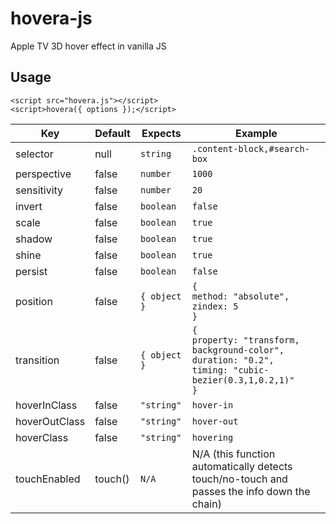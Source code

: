 hovera-js
=========
Apple TV 3D hover effect in vanilla JS

Usage
-----
    <script src="hovera.js"></script>
    <script>hovera({ options });</script>

Key           |     Default     |  Expects           | Example
--------------|-----------------|--------------------|--------------------------
selector      |     null        | `string`           | `.content-block,#search-box`
perspective   |     false       | `number`           | `1000`
sensitivity   |     false       | `number`           | `20`
invert        |     false       | `boolean`          | `false`
scale         |     false       | `boolean`          | `true`
shadow        |     false       | `boolean`          | `true`
shine         |     false       | `boolean`          | `true`
persist       |     false       | `boolean`          | `false`
position      |     false       | `{ object }`       | `{`<br>`method: "absolute",`<br>`zindex: 5`<br>`}`
transition    |     false       | `{ object }`       | `{`<br>`property: "transform, background-color",`<br>`duration: "0.2",`<br>`timing: "cubic-bezier(0.3,1,0.2,1)"`<br>`}`
hoverInClass  |     false       | `"string"`         | `hover-in`
hoverOutClass |     false       | `"string"`         | `hover-out`
hoverClass    |     false       | `"string"`         | `hovering`
touchEnabled  |     touch()     | `N/A`              | N/A (this function automatically detects touch/no-touch and passes the info down the chain)
